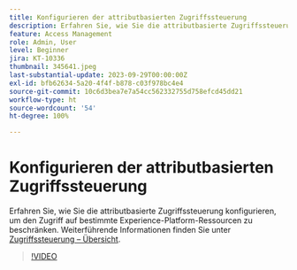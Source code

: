 ```yaml
---
title: Konfigurieren der attributbasierten Zugriffssteuerung
description: Erfahren Sie, wie Sie die attributbasierte Zugriffssteuerung konfigurieren, um den Zugriff auf bestimmte Experience Platform-Ressourcen zu steuern.
feature: Access Management
role: Admin, User
level: Beginner
jira: KT-10336
thumbnail: 345641.jpeg
last-substantial-update: 2023-09-29T00:00:00Z
exl-id: bfb62634-5a20-4f4f-b878-c03f978bc4e4
source-git-commit: 10c6d3bea7e7a54cc562332755d758efcd45dd21
workflow-type: ht
source-wordcount: '54'
ht-degree: 100%

---
```


# Konfigurieren der attributbasierten Zugriffssteuerung

Erfahren Sie, wie Sie die attributbasierte Zugriffssteuerung konfigurieren, um den Zugriff auf bestimmte Experience-Platform-Ressourcen zu beschränken. Weiterführende Informationen finden Sie unter [Zugriffssteuerung – Übersicht](https://experienceleague.adobe.com/docs/experience-platform/access-control/abac/overview.html?lang=de).

>[!VIDEO](https://video.tv.adobe.com/v/345641?learn=on)
